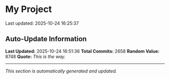 # My Project


Last updated: 2025-10-24 16:25:37









































































































































































































































































































































































































































































































































































































































































































































































































































































































































































































































































































































































































































































































































































































































































































































































































































































































































































































































































































































































































































































































































































































































































































































































































































































































































































































































































































































































































































































































































































































































































































































































## Auto-Update Information

**Last Updated:** 2025-10-24 16:51:36
**Total Commits:** 2658
**Random Value:** 8748
**Quote:** _This is the way._

---
_This section is automatically generated and updated._